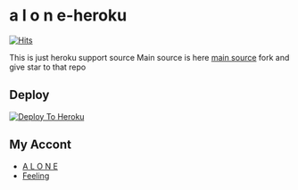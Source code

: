 # a l o n e-heroku
[![Hits](https://hits.seeyoufarm.com/api/count/incr/badge.svg?url=https%3A%2F%2Fgithub.com%2FMr-confused%2Fcatpack&count_bg=%2379C83D&title_bg=%23555555&icon=&icon_color=%23E7E7E7&title=hits&edge_flat=false)](https://github.com/caca66/catuserbot)

This is just heroku support source 
Main source is here [main source](https://github.com/caca66/catuserbot) fork and give star to that repo 

## Deploy
[![Deploy To Heroku](https://www.herokucdn.com/deploy/button.svg)](https://dashboard.heroku.com/new?template=https%3A%2F%2Fgithub.com%2FCaca66%2Fcatpack)

## My Accont
   - [A L O N E](https://t.me/C1CIC)
   - [Feeling](https://t.me/NVVVM)
